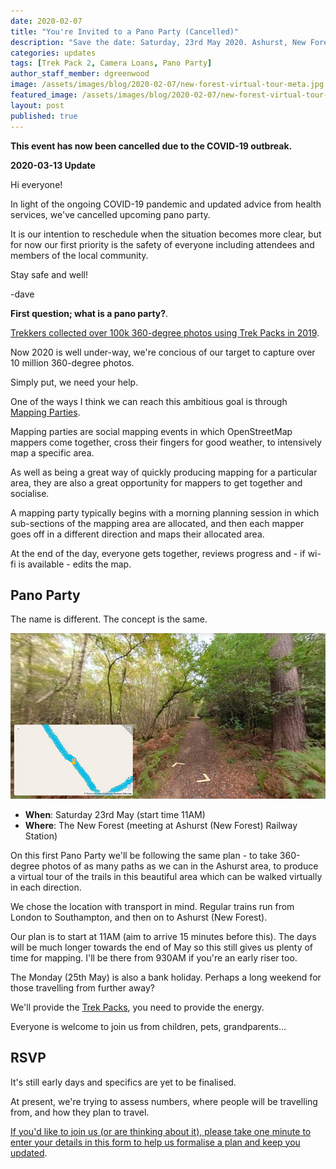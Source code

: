 ```yaml
---
date: 2020-02-07
title: "You're Invited to a Pano Party (Cancelled)"
description: "Save the date: Saturday, 23rd May 2020. Ashurst, New Forest, Hampshire, UK."
categories: updates
tags: [Trek Pack 2, Camera Loans, Pano Party]
author_staff_member: dgreenwood
image: /assets/images/blog/2020-02-07/new-forest-virtual-tour-meta.jpg
featured_image: /assets/images/blog/2020-02-07/new-forest-virtual-tour-sm.jpg
layout: post
published: true
---
```


**This event has now been cancelled due to the COVID-19 outbreak.**

**2020-03-13 Update**

Hi everyone!

In light of the ongoing COVID-19 pandemic and updated advice from health services, we've cancelled upcoming pano party.

It is our intention to reschedule when the situation becomes more clear, but for now our first priority is the safety of everyone including attendees and members of the local community.

Stay safe and well!

-dave

**First question; what is a pano party?**.

[Trekkers collected over 100k 360-degree photos using Trek Packs in 2019](/blog/2019/year-in-review).

Now 2020 is well under-way, we're concious of our target to capture over 10 million 360-degree photos.

Simply put, we need your help.

One of the ways I think we can reach this ambitious goal is through [Mapping Parties](https://wiki.openstreetmap.org/wiki/Mapping_parties).

Mapping parties are social mapping events in which OpenStreetMap mappers come together, cross their fingers for good weather, to intensively map a specific area.

As well as being a great way of quickly producing mapping for a particular area, they are also a great opportunity for mappers to get together and socialise.

A mapping party typically begins with a morning planning session in which sub-sections of the mapping area are allocated, and then each mapper goes off in a different direction and maps their allocated area.

At the end of the day, everyone gets together, reviews progress and - if wi-fi is available - edits the map.

## Pano Party 

The name is different. The concept is the same.

<img class="img-fluid" src="/assets/images/blog/2020-02-07/new-forest-virtual-tour-sm.jpg" alt="New Forest Virtual Tour" title="New Forest Virtual Tour" />

* **When**: Saturday 23rd May (start time 11AM)
* **Where**: The New Forest (meeting at Ashurst (New Forest) Railway Station)

On this first Pano Party we'll be following the same plan - to take 360-degree photos of as many paths as we can in the Ashurst area, to produce a virtual tour of the trails in this beautiful area which can be walked virtually in each direction.

We chose the location with transport in mind. Regular trains run from London to Southampton, and then on to Ashurst (New Forest).

Our plan is to start at 11AM (aim to arrive 15 minutes before this). The days will be much longer towards the end of May so this still gives us plenty of time for mapping. I'll be there from 930AM if you're an early riser too.

The Monday (25th May) is also a bank holiday. Perhaps a long weekend for those travelling from further away?

We'll provide the [Trek Packs](/trek-pack), you need to provide the energy.

Everyone is welcome to join us from children, pets, grandparents...

## RSVP

It's still early days and specifics are yet to be finalised.

At present, we're trying to assess numbers, where people will be travelling from, and how they plan to travel.

[If you'd like to join us (or are thinking about it), please take one minute to enter your details in this form to help us formalise a plan and keep you updated](https://docs.google.com/forms/d/e/1FAIpQLSeaCrXdwKY0V82d18J1TeeRNKSScZzekAAOt_LdsP6jEEuB1g/viewform).